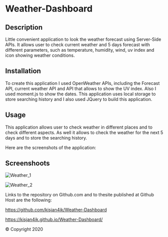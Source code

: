 # Weather-Dashboard

## Description 
Little convenient application to look the weather forecast using Server-Side APIs. It allows user to check current weather and 5 days forecast with different parameters, such as temperature, humidity, wind, uv index and icon showing weather conditions.

## Installation

To create this application I used OpenWeather APIs, including the Forecast API, current weather API and API that allows to show the UV index. Also I used moment.js to show the dates.  This application uses local storage to store searching history and I also used JQuery to build this application.

## Usage 

This application allows user to check weather in different places and to check different aspects. As well it allows to check the weather for the next 5 days and to store the searching history.
 


Here are the screenshots of the application:

## Screenshoots

![Weather_1](https://user-images.githubusercontent.com/63433561/85645079-b9e60380-b666-11ea-9d1f-79eb0d44b6cc.PNG)

![Weather_2](https://user-images.githubusercontent.com/63433561/85645081-bb173080-b666-11ea-97e1-a41801a34513.PNG)




Links to the repository on Github.com and to thesite published  at Github Host are the following:

 https://github.com/kisjan4ik/Weather-Dashboard

 https://kisjan4ik.github.io/Weather-Dashboard/

© Copyright 2020
